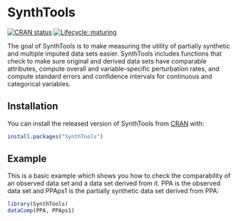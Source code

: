 # SynthTools

<!-- badges: start -->
[![CRAN status](https://www.r-pkg.org/badges/version/SynthTools)](https://cran.r-project.org/package=SynthTools)
[![Lifecycle: maturing](https://img.shields.io/badge/lifecycle-maturing-blue.svg)](https://www.tidyverse.org/lifecycle/#maturing)
<!-- badges: end -->

The goal of SynthTools is to make measuring the utility of partially synthetic and multiple imputed data sets easier.  SynthTools includes functions that check to make sure original and derived data sets have comparable attributes, compute overall and variable-specific perturbation rates, and compute standard errors and confidence intervals for continuous and categorical variables.
## Installation

You can install the released version of SynthTools from [CRAN](https://CRAN.R-project.org) with:

``` r
install.packages("SynthTools")
```

## Example

This is a basic example which shows you how to check the comparability of an observed data set and a data set derived from it.  PPA is the observed data set and PPAps1 is the partially synthetic data set derived from PPA:

``` r
library(SynthTools)
dataComp(PPA, PPAps1)
```

